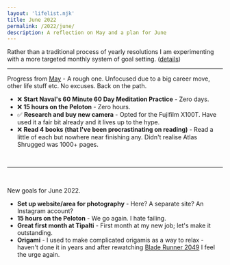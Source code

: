 ```yaml
---
layout: 'lifelist.njk'
title: June 2022
permalink: /2022/june/
description: A reflection on May and a plan for June
---
```


Rather than a traditional process of yearly resolutions I am experimenting with a more targeted monthly
system of goal setting. ([details](/2021-review-2022-goals))

---

Progress from [May](/2022/may) - A rough one. Unfocused due to a big career move, other life stuff etc. No excuses. Back on the path.

- ❌ <strong class="green-background">Start Naval's 60 Minute 60 Day Meditation Practice</strong> - Zero days.
- ❌ <strong class="green-background">15 hours on the Peloton</strong> - Zero hours.
- ✅ <strong class="green-background">Research and buy new camera</strong> - Opted for the Fujifilm X100T. Have used it a fair bit already and it lives up to the hype.
- ❌ <strong class="green-background">Read 4 books (that I've been procrastinating on reading)</strong> - Read a little of each but nowhere near finishing any. Didn't realise Atlas Shrugged was 1000+ pages.

<br />

---

<br />

New goals for June 2022.

- <strong class="green-background">Set up website/area for photography</strong> - Here? A separate site? An Instagram account?
- <strong class="green-background">15 hours on the Peloton</strong> - We go again. I hate failing.
- <strong class="green-background">Great first month at Tipalti</strong> - First month at my new job; let's make it outstanding.
- <strong class="green-background">Origami</strong> - I used to make complicated origamis as a way to relax - haven't done it in years and after rewatching [Blade Runner 2049](https://youtu.be/9DU1moRloYE)
  I feel the urge again.
